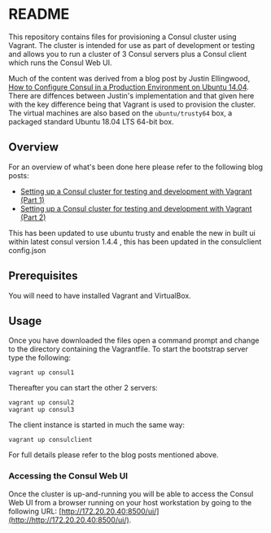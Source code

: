 # README #

This repository contains files for provisioning a Consul cluster using Vagrant. The cluster is intended for use as part of development or testing and allows you to run a cluster of 3 Consul servers plus a Consul client which runs the Consul Web UI.

Much of the content was derived from a blog post by Justin Ellingwood, [How to Configure Consul in a Production Environment on Ubuntu 14.04](https://www.digitalocean.com/community/tutorials/how-to-configure-consul-in-a-production-environment-on-ubuntu-14-04). There are diffences between Justin's implementation and that given here with the key difference being that Vagrant is used to provision the cluster. The virtual machines are also based on the `ubuntu/trusty64` box, a packaged standard Ubuntu 18.04 LTS 64-bit box.

## Overview ##

For an overview of what's been done here please refer to the following blog posts:

* [Setting up a Consul cluster for testing and development with Vagrant (Part 1)](http://www.andyfrench.info/2015/08/setting-up-consul-cluster-for-testing.html)
* [Setting up a Consul cluster for testing and development with Vagrant (Part 2)](http://www.andyfrench.info/2015/08/setting-up-consul-cluster-for-testing_15.html)

This has been updated to use ubuntu trusty and enable the new in built ui within latest consul version 1.4.4 , this has been updated in the consulclient config.json

## Prerequisites ##

You will need to have installed Vagrant and VirtualBox.

## Usage ##

Once you have downloaded the files open a command prompt and change to the directory containing the Vagrantfile. To start the bootstrap server type the following:

`vagrant up consul1`

Thereafter you can start the other 2 servers:

    vagrant up consul2
    vagrant up consul3

The client instance is started in much the same way:

`vagrant up consulclient`

For full details please refer to the blog posts mentioned above.

### Accessing the Consul Web UI ###

Once the cluster is up-and-running you will be able to access the Consul Web UI from a browser running on your host workstation by going to the following URL: [http://172.20.20.40:8500/ui/](http://http://172.20.20.40:8500/ui/).

